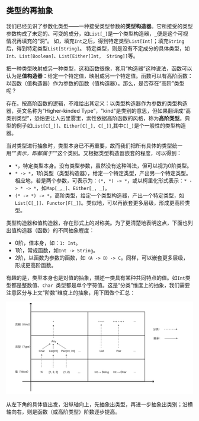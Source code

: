 ## 类型的再抽象

我们已经见识了参数化类型——一种接受类型参数的**类型构造器**。它所接受的类型参数构成了未定的、可变的成分，如`List[_]`是一个类型构造器，`_`便是这个可视情况再填充的“洞”。
如，填充`Int`之后，得到特定类型`List[Int]`；填充`String`后，得到特定类型`List[String]`。
特定类型，则是没有不定成分的具体类型，如`Int`、`List[Boolean]`、`List[Either[Int, 
String]]`等。

把一种类型映射成另一种类型，这和函数很像，套用“构造器”这种说法，函数可以认为是**值构造器**：给定一个特定值，映射成另一个特定值。函数可以有高阶函数：以函数（值构造器）作为参数的函数（值构造器）。那么，是否存在“高阶”类型呢？

存在。按高阶函数的逻辑，不难给出其定义：以类型构造器作为参数的类型构造器，英文名称为“Higher-kinded Type”，"kind"是类别的意思，但如果翻译成“高类别类型”，恐怕更让人云里雾里，索性依据高阶函数的风格，称为**高阶类型**。典型的例子如`List[C[_]]`、`Either[C[_], C[_]]`,其中`C[_]`是个一般性的类型构造器。 

当对类型进行抽象时，类型本身已不再重要，故而我们把所有具体的类型统一用“*”表示，即都属于"*"这个类别。又根据类型构造器嵌套的程度，可以得到：
* `*`，特定类型本身。没有类型参数，虽然没有这种叫法，但可以视为0阶类型。
* `* -> *`，1阶类型（类型构造器），给定一个特定类型，产出另一个特定类型。相应地，若是两个参数，可表示为：`(*, *) -> *`，或以柯里化形式表示：`* -> * -> *`，如`Map[_,_]`、`Either[_, _]`。
* `(* -> *) -> *`，高阶类型，给定一个类型构造器，产出一个特定类型，如`List[C[_]]`、`Functor[F[_]]`。类似地，可以再嵌套更多层级，形成更高阶类型。

类型构造器和值构造器，存在形式上的对称美。为了更清楚地表明这点，下面也列出值构造器（函数）的不同抽象程度：
* 0阶，值本身，如：`1: Int`。
* 1阶，常规函数，如`Int -> String`。
* 2阶，以函数为参数的函数，如`（A -> B）-> C`。同样，可以嵌套更多层级，形成更高阶函数。

有趣的是，类型本身也是对值的抽象，描述一类具有某种共同特点的值。如`Int`类型都是整数值、`Char
`类型都是单个字符值。这是“分类”维度上的抽象，我们需要注意区分与上文“阶数”维度上的抽象，用下图做个汇总：

![high_order](/imgs/high_order.png)

从左下角的具体值出发，沿纵轴向上，先抽象出类型，再进一步抽象出类别；沿横轴向右，则是函数（或高阶类型）阶数逐步提高。
